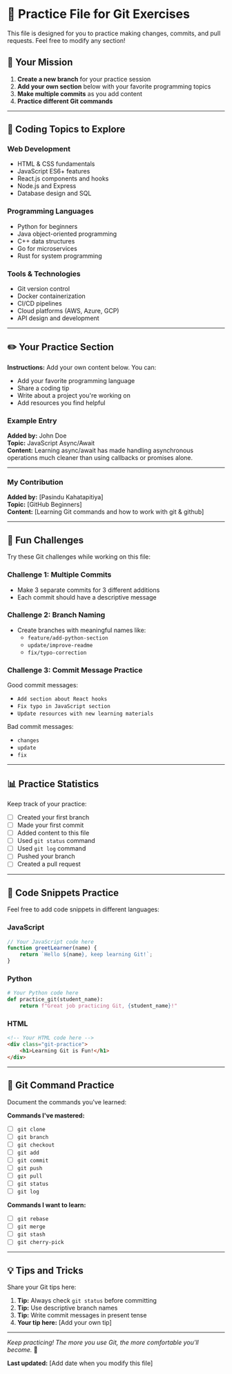 # 📝 Practice File for Git Exercises

This file is designed for you to practice making changes, commits, and pull requests. Feel free to modify any section!

## 🎯 Your Mission

1. **Create a new branch** for your practice session
2. **Add your own section** below with your favorite programming topics
3. **Make multiple commits** as you add content
4. **Practice different Git commands**

---

## 🚀 Coding Topics to Explore

### Web Development
- HTML & CSS fundamentals
- JavaScript ES6+ features
- React.js components and hooks
- Node.js and Express
- Database design and SQL

### Programming Languages
- Python for beginners
- Java object-oriented programming
- C++ data structures
- Go for microservices
- Rust for system programming

### Tools & Technologies
- Git version control
- Docker containerization
- CI/CD pipelines
- Cloud platforms (AWS, Azure, GCP)
- API design and development

---

## ✏️ Your Practice Section

**Instructions:** Add your own content below. You can:
- Add your favorite programming language
- Share a coding tip
- Write about a project you're working on
- Add resources you find helpful

### Example Entry
**Added by:** John Doe  
**Topic:** JavaScript Async/Await  
**Content:** Learning async/await has made handling asynchronous operations much cleaner than using callbacks or promises alone.

---

<!-- 👇 ADD YOUR CONTENT BELOW THIS LINE 👇 -->

### My Contribution
**Added by:** [Pasindu Kahatapitiya]  
**Topic:** [GitHub Beginners]  
**Content:** [Learning Git commands and how to work with git & github]

<!-- 👆 ADD YOUR CONTENT ABOVE THIS LINE 👆 -->

---

## 🎪 Fun Challenges

Try these Git challenges while working on this file:

### Challenge 1: Multiple Commits
- Make 3 separate commits for 3 different additions
- Each commit should have a descriptive message

### Challenge 2: Branch Naming
- Create branches with meaningful names like:
  - `feature/add-python-section`
  - `update/improve-readme`
  - `fix/typo-correction`

### Challenge 3: Commit Message Practice
Good commit messages:
- `Add section about React hooks`
- `Fix typo in JavaScript section`
- `Update resources with new learning materials`

Bad commit messages:
- `changes`
- `update`
- `fix`

---

## 📊 Practice Statistics

Keep track of your practice:

- [ ] Created your first branch
- [ ] Made your first commit  
- [ ] Added content to this file
- [ ] Used `git status` command
- [ ] Used `git log` command
- [ ] Pushed your branch
- [ ] Created a pull request

---

## 🎯 Code Snippets Practice

Feel free to add code snippets in different languages:

### JavaScript
```javascript
// Your JavaScript code here
function greetLearner(name) {
    return `Hello ${name}, keep learning Git!`;
}
```

### Python
```python
# Your Python code here
def practice_git(student_name):
    return f"Great job practicing Git, {student_name}!"
```

### HTML
```html
<!-- Your HTML code here -->
<div class="git-practice">
    <h1>Learning Git is Fun!</h1>
</div>
```

---

## 🔄 Git Command Practice

Document the commands you've learned:

**Commands I've mastered:**
- [ ] `git clone`
- [ ] `git branch`
- [ ] `git checkout`
- [ ] `git add`
- [ ] `git commit`
- [ ] `git push`
- [ ] `git pull`
- [ ] `git status`
- [ ] `git log`

**Commands I want to learn:**
- [ ] `git rebase`
- [ ] `git merge`
- [ ] `git stash`
- [ ] `git cherry-pick`

---

## 💡 Tips and Tricks

Share your Git tips here:

1. **Tip:** Always check `git status` before committing
2. **Tip:** Use descriptive branch names
3. **Tip:** Write commit messages in present tense
4. **Your tip here:** [Add your own tip]

---

*Keep practicing! The more you use Git, the more comfortable you'll become.* 🌟

**Last updated:** [Add date when you modify this file]
